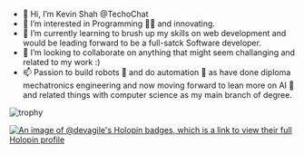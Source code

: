 - 👋 Hi, I’m Kevin Shah @TechoChat
- 👀 I’m interested in Programming 👨‍💻 and innovating.
- 🌱 I’m currently learning to brush up my skills on web development and would be leading forward to be a full-satck Software developer. 
- 💞️ I’m looking to collaborate on anything that might seem challanging and related to my work :)
- 📫 Passion to build robots 🤖 and do automation 🦿 as have done diploma mechatronics engineering and now moving forward to lean more on AI 🧠 and related things with computer science as my main branch of degree.

![trophy](https://github-profile-trophy.vercel.app/?username=TechoChat&no-bg=true)

[![An image of @devagile's Holopin badges, which is a link to view their full Holopin profile](https://holopin.me/devagile)](https://holopin.io/@devagile)
<!--
**TechoChat/TechoChat** is a ✨ _special_ ✨ repository because its `README.md` (this file) appears on your GitHub profile.

Here are some ideas to get you started:

- 🔭 I’m currently working on ...
- 🌱 I’m currently learning ...
- 👯 I’m looking to collaborate on ...
- 🤔 I’m looking for help with ...
- 💬 Ask me about ...
- 📫 How to reach me: ...
- 😄 Pronouns: ...
- ⚡ Fun fact: ...
-->
